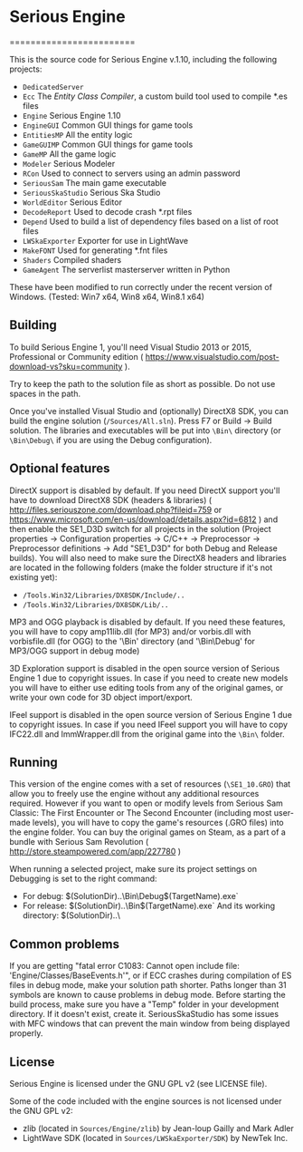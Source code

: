 # Serious Engine
========================

This is the source code for Serious Engine v.1.10, including the following projects:

* `DedicatedServer`
* `Ecc` The *Entity Class Compiler*, a custom build tool used to compile *.es files
* `Engine` Serious Engine 1.10
* `EngineGUI` Common GUI things for game tools
* `EntitiesMP` All the entity logic
* `GameGUIMP` Common GUI things for game tools
* `GameMP` All the game logic
* `Modeler` Serious Modeler
* `RCon` Used to connect to servers using an admin password
* `SeriousSam` The main game executable
* `SeriousSkaStudio` Serious Ska Studio
* `WorldEditor` Serious Editor
* `DecodeReport` Used to decode crash *.rpt files
* `Depend` Used to build a list of dependency files based on a list of root files
* `LWSkaExporter` Exporter for use in LightWave
* `MakeFONT` Used for generating *.fnt files
* `Shaders` Compiled shaders
* `GameAgent` The serverlist masterserver written in Python

These have been modified to run correctly under the recent version of Windows. (Tested: Win7 x64, Win8 x64, Win8.1 x64)

Building
--------

To build Serious Engine 1, you'll need Visual Studio 2013 or 2015, Professional or Community edition ( https://www.visualstudio.com/post-download-vs?sku=community ).

Try to keep the path to the solution file as short as possible. Do not use spaces in the path.

Once you've installed Visual Studio and (optionally) DirectX8 SDK, you can build the engine solution (`/Sources/All.sln`). Press F7 or Build -> Build solution. The libraries and executables will be put into `\Bin\` directory (or `\Bin\Debug\` if you are using the Debug configuration).

Optional features
-----------------

DirectX support is disabled by default. If you need DirectX support you'll have to download DirectX8 SDK (headers & libraries) ( http://files.seriouszone.com/download.php?fileid=759 or https://www.microsoft.com/en-us/download/details.aspx?id=6812 ) and then enable the SE1_D3D switch for all projects in the solution (Project properties -> Configuration properties -> C/C++ -> Preprocessor -> Preprocessor definitions -> Add "SE1_D3D" for both Debug and Release builds). You will also need to make sure the DirectX8 headers and libraries are located in the following folders (make the folder structure if it's not existing yet):
* `/Tools.Win32/Libraries/DX8SDK/Include/..`
* `/Tools.Win32/Libraries/DX8SDK/Lib/..`

MP3 and OGG playback is disabled by default. If you need these features, you will have to copy amp11lib.dll (for MP3) and/or vorbis.dll with vorbisfile.dll (for OGG) to the '\Bin\' directory (and '\Bin\Debug\' for MP3/OGG support in debug mode)

3D Exploration support is disabled in the open source version of Serious Engine 1 due to copyright issues. In case if you need to create new models you will have to either use editing tools from any of the original games, or write your own code for 3D object import/export.

IFeel support is disabled in the open source version of Serious Engine 1 due to copyright issues. In case if you need IFeel support you will have to copy IFC22.dll and ImmWrapper.dll from the original game into the `\Bin\` folder.

Running
-------

This version of the engine comes with a set of resources (`\SE1_10.GRO`) that allow you to freely use the engine without any additional resources required. However if you want to open or modify levels from Serious Sam Classic: The First Encounter or The Second Encounter (including most user-made levels), you will have to copy the game's resources (.GRO files) into the engine folder. You can buy the original games on Steam, as a part of a bundle with Serious Sam Revolution ( http://store.steampowered.com/app/227780 )

When running a selected project, make sure its project settings on Debugging is set to the right command:
* For debug:
    $(SolutionDir)..\Bin\Debug\$(TargetName).exe`
* For release:
    $(SolutionDir)..\Bin\$(TargetName).exe`
And its working directory:
    $(SolutionDir)..\

Common problems
---------------

If you are getting "fatal error C1083: Cannot open include file: 'Engine/Classes/BaseEvents.h'", or if ECC crashes during compilation of ES files in debug mode, make your solution path shorter. Paths longer than 31 symbols are known to cause problems in debug mode.
Before starting the build process, make sure you have a "Temp" folder in your development directory. If it doesn't exist, create it.
SeriousSkaStudio has some issues with MFC windows that can prevent the main window from being displayed properly.

License
-------

Serious Engine is licensed under the GNU GPL v2 (see LICENSE file).

Some of the code included with the engine sources is not licensed under the GNU GPL v2:

* zlib (located in `Sources/Engine/zlib`) by Jean-loup Gailly and Mark Adler
* LightWave SDK (located in `Sources/LWSkaExporter/SDK`) by NewTek Inc.
